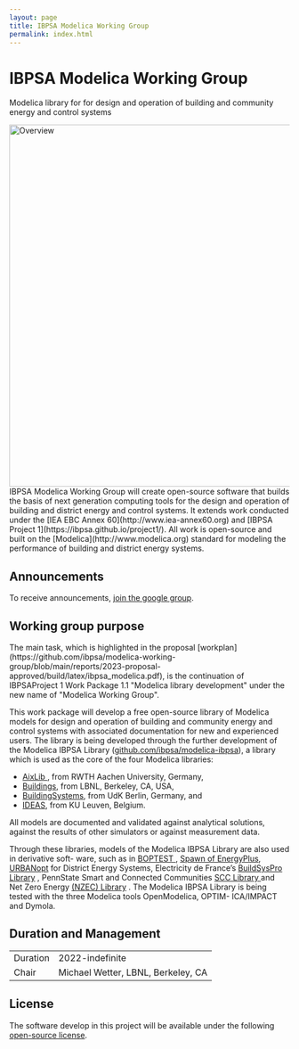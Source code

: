 ```yaml
---
layout: page
title: IBPSA Modelica Working Group
permalink: index.html
---
```


<div class="starter-template">
  <h1>IBPSA Modelica Working Group</h1>
  <p class="lead">
    Modelica library for  for design and operation of building and community energy and control systems
  </p>
  <img src="{{ site.url }}/assets/img/overview.jpg" alt="Overview" width="650px">
</div>
IBPSA Modelica Working Group will create open-source software
that builds the basis of next generation computing tools
for the design and
operation of building and district energy and control systems.
It extends work conducted under the
[IEA EBC Annex 60](http://www.iea-annex60.org) and [IBPSA Project 1](https://ibpsa.github.io/project1/).
All work is open-source and built on the [Modelica](http://www.modelica.org) standard for modeling the performance of building and district energy systems.

<h2>Announcements</h2>

To receive announcements, [join the google group](https://groups.google.com/g/ibpsa_modelica_working_group).

<h2>Working group purpose</h2>
The main task, which is highlighted in the proposal
[workplan](https://github.com/ibpsa/modelica-working-group/blob/main/reports/2023-proposal-approved/build/latex/ibpsa_modelica.pdf), is the continuation of IBPSAProject 1 Work Package 1.1 "Modelica library development" under the new name of "Modelica Working Group".

This work package will develop a free open-source
library of Modelica models for design and operation of
building and community energy and control
systems with associated documentation for new and experienced users.
The library is being developed through
the further development of the Modelica IBPSA Library
(<a href="https://github.com/ibpsa/modelica-ibpsa">github.com/ibpsa/modelica-ibpsa</a>),
a library which is used as the core of the four Modelica libraries:
<ul>
<li>
 <a href="https://github.com/RWTH-EBC/AixLib">AixLib </a>,
 from RWTH Aachen University, Germany,
</li>
<li>
 <a href="http://simulationresearch.lbl.gov/modelica">Buildings</a>,
 from LBNL, Berkeley, CA, USA,
</li>
<li>
 <a href="http://www.modelica-buildingsystems.de">BuildingSystems</a>,
 from UdK Berlin, Germany, and
 </li>
 <li>
 <a href="https://github.com/open-ideas/IDEAS">IDEAS</a>,
 from KU Leuven, Belgium.
 </li>
 </ul>
<p>
All models are documented and validated against analytical solutions, against
the results of other simulators or against measurement data.
</p>
<p>
Through these libraries, models of the Modelica IBPSA Library are also used in derivative soft-
ware, such as in  <a href="https://github.com/ibpsa/project1-boptest">BOPTEST </a>, <a href="https://lbl-srg.github.io/soep/"> Spawn of EnergyPlus</a>,<a href="https://docs.urbanopt.net/workflows/des.html"> URBANopt</a>  for District Energy Systems, Electricity de France’s <a href="https://github.com/EDF-Lab/BuildSysPro"> BuildSysPro Library</a>  , PennState Smart and Connected Communities <a href="https://sites.psu.edu/sbslab/tools/smart-and-connected-communities-scc-library/"> SCC Library </a> and Net Zero Energy <a href="https://sites.psu.edu/sbslab/tools/net-zero-energy-community-nzec-library/"> (NZEC) Library</a> .
The Modelica IBPSA Library is being tested with the three Modelica tools OpenModelica, OPTIM-
ICA/IMPACT and Dymola.
</p>

<h2>Duration and Management</h2>

<table>
<tr>
<td>
Duration
</td>
<td>2022-indefinite
</td>
</tr>
<tr valign="top">
<td>
Chair
</td>
<td>
Michael Wetter, LBNL, Berkeley, CA<br/>
</td>
</tr>
</table>

<h2>License</h2>
<p>
The software develop in this project will be available under the following
<a href="license.html">open-source license</a>.
</p>
